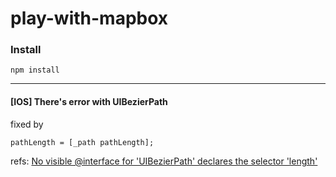 # play-with-mapbox

### Install
```
npm install
```
---

#### [IOS] There's error with UIBezierPath
fixed by
```
pathLength = [_path pathLength];
```
refs: [No visible @interface for 'UIBezierPath' declares the selector 'length'](https://github.com/react-native-community/react-native-svg/issues/460)
